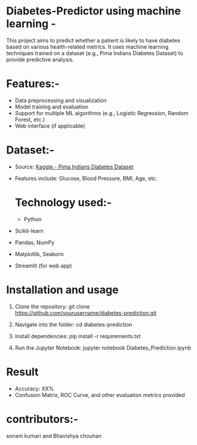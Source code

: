 # Diabetes-Predictor using machine learning - 
This project aims to predict whether a patient is likely to have diabetes based on various health-related metrics. 
It uses machine learning techniques trained on a dataset (e.g., Pima Indians Diabetes Dataset) to provide predictive analysis.

# Features:-
- Data preprocessing and visualization
- Model training and evaluation
- Support for multiple ML algorithms (e.g., Logistic Regression, Random Forest, etc.)
- Web interface (if applicable)

# Dataset:-
- Source: [Kaggle - Pima Indians Diabetes Dataset](https://www.kaggle.com/datasets/uciml/pima-indians-diabetes-database)
- Features include: Glucose, Blood Pressure, BMI, Age, etc.

  # Technology used:-
  - Python
- Scikit-learn
- Pandas, NumPy
- Matplotlib, Seaborn
- Streamlit (for web app)

# Installation and usage
1. Clone the repository:
   git clone https://github.com/yourusername/diabetes-prediction.git

2. Navigate into the folder:
   cd diabetes-prediction

3. Install dependencies:
   pip install -r requirements.txt

4. Run the Jupyter Notebook:
   jupyter notebook Diabetes_Prediction.ipynb

# Result
- Accuracy: XX%
- Confusion Matrix, ROC Curve, and other evaluation metrics provided

# contributors:-
sonam kumari and 
Bhavishya chouhan


